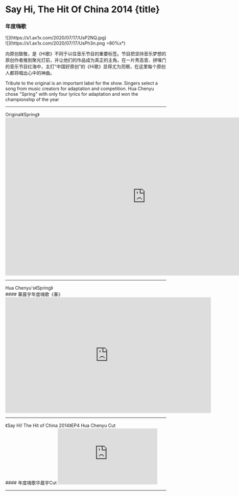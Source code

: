 # Say Hi, The Hit Of China 2014 {title}
### 年度嗨歌 
<div class="background" markdown="1">
![](https://s1.ax1x.com/2020/07/17/UsP2NQ.jpg)
</div>

<div class="center shadow" markdown="1">
![](https://s1.ax1x.com/2020/07/17/UsPh3n.png =80%x*)
</div>

向原创致敬，是《Hi歌》不同于以往音乐节目的重要标签。节目把坚持音乐梦想的原创作者推到聚光灯前，并让他们的作品成为真正的主角。在一片秀高音、拼嗓门的音乐节目红海中，主打“中国好原创”的《Hi歌》显得尤为亮眼，在这里每个原创人都将唱出心中的神曲。

Tribute to the original is an important label for the show. Singers select a song from music creators for adaptation and competition. Hua Chenyu chose "Spring" with only four lyrics for adaptation and won the championship of the year

---------------------------------
</div>
<div class="divider">Original《Spring》</div>

<iframe width="878" height="494" src="https://www.youtube.com/embed/P5gmB6LtJ70" frameborder="0" allow="accelerometer; autoplay; encrypted-media; gyroscope; picture-in-picture" allowfullscreen></iframe>

---------------------------------
</div>
<div class="divider">Hua Chenyu's《Spring》</div>
#### 華晨宇年度嗨歌《春》

<iframe width="644" height="362" src="https://www.youtube.com/embed/rcMnPoK9re8" frameborder="0" allow="accelerometer; autoplay; encrypted-media; gyroscope; picture-in-picture" allowfullscreen></iframe>

----------------
</div>
<div class="divider">《Say Hi! The Hit of China 2014》EP4 Hua Chenyu Cut</div>
#### 年度嗨歌华晨宇Cut

<iframe width="312" height="175" src="https://www.youtube.com/embed/e4Xqo4xyFiw" frameborder="0" allow="accelerometer; autoplay; encrypted-media; gyroscope; picture-in-picture" allowfullscreen></iframe>

----------------